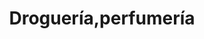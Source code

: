 ---
title: "Droguería,perfumería"
url: /sevilla-casco-antiguo-san-bartolome/drogueria-perfumeria/
shop: Drogerie
---